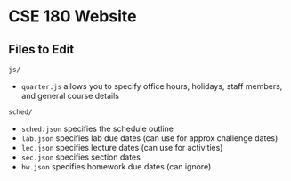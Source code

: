 # CSE 180 Website

## Files to Edit
`js/`
  - `quarter.js` allows you to specify office hours, holidays, staff members, and general course details
  
`sched/`
  - `sched.json` specifies the schedule outline
  - `lab.json` specifies lab due dates (can use for approx challenge dates)
  - `lec.json` specifies lecture dates (can use for activities)
  - `sec.json` specifies section dates
  - `hw.json` specifies homework due dates (can ignore)
